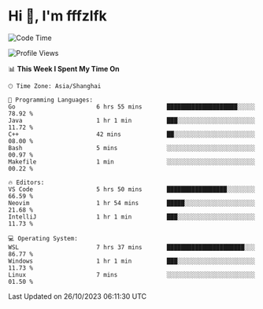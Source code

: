 # Hi 👋, I'm fffzlfk

<!--START_SECTION:waka-->
![Code Time](http://img.shields.io/badge/Code%20Time-531%20hrs%2023%20mins-blue)

![Profile Views](http://img.shields.io/badge/Profile%20Views-0-blue)

📊 **This Week I Spent My Time On** 

```text
🕑︎ Time Zone: Asia/Shanghai

💬 Programming Languages: 
Go                       6 hrs 55 mins       ████████████████████░░░░░   78.92 % 
Java                     1 hr 1 min          ███░░░░░░░░░░░░░░░░░░░░░░   11.72 % 
C++                      42 mins             ██░░░░░░░░░░░░░░░░░░░░░░░   08.00 % 
Bash                     5 mins              ░░░░░░░░░░░░░░░░░░░░░░░░░   00.97 % 
Makefile                 1 min               ░░░░░░░░░░░░░░░░░░░░░░░░░   00.22 % 

🔥 Editors: 
VS Code                  5 hrs 50 mins       █████████████████░░░░░░░░   66.59 % 
Neovim                   1 hr 54 mins        █████░░░░░░░░░░░░░░░░░░░░   21.68 % 
IntelliJ                 1 hr 1 min          ███░░░░░░░░░░░░░░░░░░░░░░   11.73 % 

💻 Operating System: 
WSL                      7 hrs 37 mins       ██████████████████████░░░   86.77 % 
Windows                  1 hr 1 min          ███░░░░░░░░░░░░░░░░░░░░░░   11.73 % 
Linux                    7 mins              ░░░░░░░░░░░░░░░░░░░░░░░░░   01.50 % 
```


 Last Updated on 26/10/2023 06:11:30 UTC
<!--END_SECTION:waka-->
